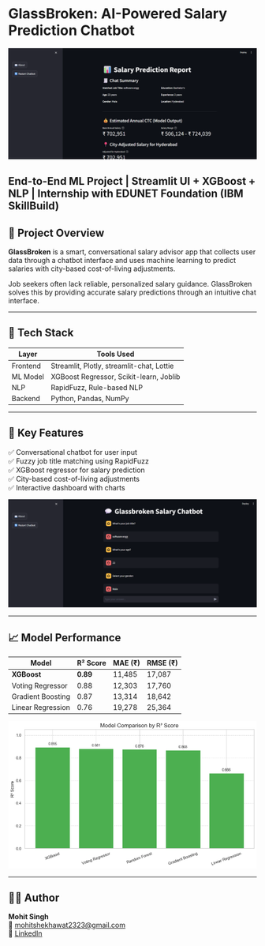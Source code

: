 # GlassBroken: AI-Powered Salary Prediction Chatbot

![GlassBroken Banner](assets/dashboard.png)

## End-to-End ML Project | Streamlit UI + XGBoost + NLP | Internship with EDUNET Foundation (IBM SkillBuild)

## 🧠 Project Overview

**GlassBroken** is a smart, conversational salary advisor app that collects user data through a chatbot interface and uses machine learning to predict salaries with city-based cost-of-living adjustments.

Job seekers often lack reliable, personalized salary guidance. GlassBroken solves this by providing accurate salary predictions through an intuitive chat interface.

---

## 🧰 Tech Stack

| Layer    | Tools Used                              |
|----------|-----------------------------------------|
| Frontend | Streamlit, Plotly, streamlit-chat, Lottie |
| ML Model | XGBoost Regressor, Scikit-learn, Joblib |
| NLP      | RapidFuzz, Rule-based NLP              |
| Backend  | Python, Pandas, NumPy                  |

---

## 🔑 Key Features

✅ Conversational chatbot for user input  
✅ Fuzzy job title matching using RapidFuzz  
✅ XGBoost regressor for salary prediction  
✅ City-based cost-of-living adjustments  
✅ Interactive dashboard with charts

![Chatbot Interaction](assets/chatbot.png)

---

## 📈 Model Performance

| Model            | R² Score | MAE (₹) | RMSE (₹) |
|------------------|----------|---------|----------|
| **XGBoost**      | **0.89** | 11,485  | 17,087   |
| Voting Regressor | 0.88     | 12,303  | 17,760   |
| Gradient Boosting| 0.87     | 13,314  | 18,642   |
| Linear Regression| 0.76     | 19,278  | 25,364   |

![Dashboard Screenshot](assets/models.png)

---

## 👨‍💻 Author

**Mohit Singh**  
📧 mohitshekhawat2323@gmail.com  
🔗 [LinkedIn](https://www.linkedin.com/in/mohit-singh-a64848258/)
